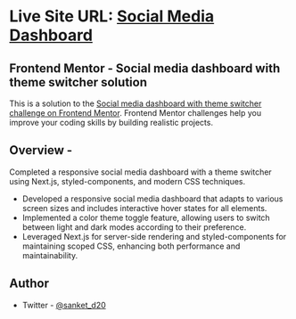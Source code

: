 # Live Site URL: [Social Media Dashboard](https://sanket-deb.github.io/social-media-dashboard/)

## Frontend Mentor - Social media dashboard with theme switcher solution

This is a solution to the [Social media dashboard with theme switcher challenge on Frontend Mentor](https://www.frontendmentor.io/challenges/social-media-dashboard-with-theme-switcher-6oY8ozp_H). Frontend Mentor challenges help you improve your coding skills by building realistic projects. 

## Overview - 

Completed a responsive social media dashboard with a theme switcher using Next.js, styled-components, and modern CSS techniques.
- Developed a responsive social media dashboard that adapts to various screen sizes and includes interactive hover states for all elements.
- Implemented a color theme toggle feature, allowing users to switch between light and dark modes according to their preference.
- Leveraged Next.js for server-side rendering and styled-components for maintaining scoped CSS, enhancing both performance and maintainability.


## Author

- Twitter - [@sanket_d20](https://x.com/sanket_d20?t=HG2Swpq6XYHbLKQ1y3mK1w&s=09)



